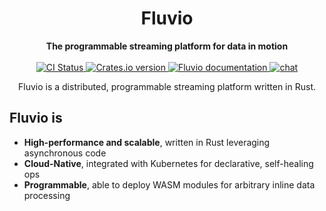 <div align="center">
<h1>Fluvio</h1>
<strong>The programmable streaming platform for data in motion</strong>

<br>
<br>

<div>
<!-- CI status -->
<a href="https://github.com/infinyon/fluvio/actions">
<img src="https://github.com/infinyon/fluvio/workflows/CI/badge.svg" alt="CI Status" />
</a>

<!-- Crates.io badge -->
<a href="https://crates.io/crates/fluvio">
<img src="https://img.shields.io/crates/v/fluvio?style=flat" alt="Crates.io version" />
</a>

<!-- docs.rs docs -->
<a href="https://docs.rs/fluvio">
<img src="https://docs.rs/fluvio/badge.svg" alt="Fluvio documentation" />
</a>

<!-- Discord invitation -->
<a href="https://discordapp.com/invite/bBG2dTz">
<img src="https://img.shields.io/discord/695712741381636168.svg?logo=discord&style=flat" alt="chat" />
</a>
</div>

Fluvio is a distributed, programmable streaming platform written in Rust.
</div>

## Fluvio is

- **High-performance and scalable**, written in Rust leveraging asynchronous code
- **Cloud-Native**, integrated with Kubernetes for declarative, self-healing ops
- **Programmable**, able to deploy WASM modules for arbitrary inline data processing
